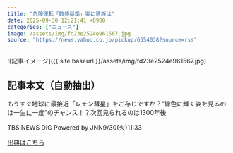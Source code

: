```yaml
---
title: "危険運転「数値基準」案に遺族は"
date: 2025-09-30 12:21:41 +0900
categories: ["ニュース"]
image: /assets/img/fd23e2524e961567.jpg
source: "https://news.yahoo.co.jp/pickup/6554038?source=rss"
---
```


![記事イメージ]({{ site.baseurl }}/assets/img/fd23e2524e961567.jpg)

## 記事本文（自動抽出）
<div><div class="sc-1t7ra5j-6 hhriyT"><p class="sc-1t7ra5j-7 casbUp">もうすぐ地球に最接近「レモン彗星」をご存じですか？“緑色に輝く姿を見るのは一生に一度”のチャンス！？次回見られるのは1300年後</p><p class="sc-1t7ra5j-8 bVxZvL"><span class="sc-1t7ra5j-9 dIJJqB">TBS NEWS DIG Powered by JNN</span><time><span class="sc-1t7ra5j-10 cfHAOL">9/30(火)</span><span class="sc-1t7ra5j-10 cfHAOL">11:33</span></time></p></div></div>

[出典はこちら](https://news.yahoo.co.jp/pickup/6554038?source=rss)
